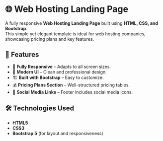 # 🌐 Web Hosting Landing Page  

A fully responsive **Web Hosting Landing Page** built using **HTML, CSS, and Bootstrap**.  
This simple yet elegant template is ideal for web hosting companies, showcasing pricing plans and key features.  

## 🚀 Features  

- 📱 **Fully Responsive** – Adapts to all screen sizes.  
- 🎨 **Modern UI** – Clean and professional design.  
- 🏗️ **Built with Bootstrap** – Easy to customize.  
- 💰 **Pricing Plans Section** – Well-structured pricing tables.  
- 🔗 **Social Media Links** – Footer includes social media icons.  

## 🛠️ Technologies Used  

- **HTML5**  
- **CSS3**  
- **Bootstrap 5** (for layout and responsiveness)  
